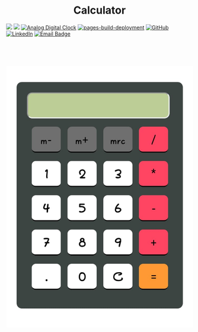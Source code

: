 <h1 align="center"> Calculator </h1>


[![](https://visitcount.itsvg.in/api?id=misskalyani&icon=0&color=0)](https://visitcount.itsvg.in)
![](https://img.shields.io/github/followers/misskalyani?style=social)
 [![Analog Digital Clock](https://img.shields.io/badge/Visit-blue.svg)](https://misskalyani.github.io/Analog-Digital-Clock-Website/)
[![pages-build-deployment](https://github.com/misskalyani/Kalyani-Calculator-2024/actions/workflows/pages/pages-build-deployment/badge.svg?branch=main)](https://github.com/misskalyani/Kalyani-Calculator-2024/actions/workflows/pages/pages-build-deployment)
[![GitHub](https://badgen.net/badge/icon/github?icon=github&label)](https://github.com/misskalyani)
 [![LinkedIn](https://img.shields.io/badge/LinkedIn-%230077B5.svg?logo=linkedin&logoColor=white)](https://www.linkedin.com/in/kalyani-chaudhari-255632295) 
 [![Email Badge](https://img.shields.io/badge/Gmail-Contact_Me-green?style=flat-square&logo=gmail&logoColor=FFFFFF&labelColor=3A3B3C&color=62F1CD)](mailto:kalyanichaudhari281@gmail.com)

<br><br><br>
<!--- <center><img src="calculator.jpg" width="300" height="300" /></center>--->

<p align="center" height="50" width="50">

  <img src="calculator.jpg ">


</p>
